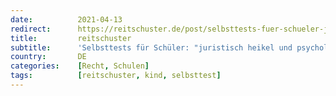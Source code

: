 ```yaml
---
date:          2021-04-13
redirect:      https://reitschuster.de/post/selbsttests-fuer-schueler-juristisch-heikel-und-psychologisch-katastrophal/
title:         reitschuster
subtitle:      'Selbsttests für Schüler: "juristisch heikel und psychologisch katastrophal"'
country:       DE
categories:    [Recht, Schulen]
tags:          [reitschuster, kind, selbsttest]
---
```

